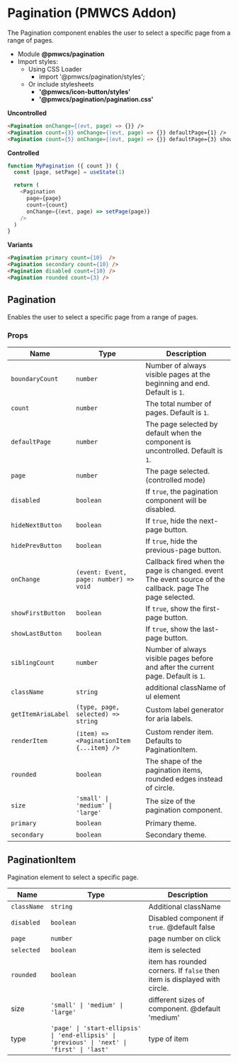 # Pagination (PMWCS Addon)

The Pagination component enables the user to select a specific page from a range of pages.

- Module **@pmwcs/pagination**
- Import styles:
  - Using CSS Loader
    - import '@pmwcs/pagination/styles';
  - Or include stylesheets
    - **'@pmwcs/icon-button/styles'**
    - **'@pmwcs/pagination/pagination.css'**

**Uncontrolled**

```html
<Pagination onChange={(evt, page) => {}} />
<Pagination count={3} onChange={(evt, page) => {}} defaultPage={1} />
<Pagination count={5} onChange={(evt, page) => {}} defaultPage={3} showFirstButton showLastButton />
```

**Controlled**

```js
function MyPagination ({ count }) {
  const [page, setPage] = useState(1)

  return (
    <Pagination
      page={page}
      count={count}
      onChange={(evt, page) => setPage(page)}
    />
  )
}
```

**Variants**

```html
<Pagination primary count={10}  />
<Pagination secondary count={10} />
<Pagination disabled count={10} />
<Pagination rounded count={3} />
```

## Pagination
Enables the user to select a specific page from a range of pages.

### Props

| Name | Type | Description |
|------|------|-------------|
| `boundaryCount` | `number` | Number of always visible pages at the beginning and end. Default is `1`. |
| `count` | `number` | The total number of pages. Default is `1`. |
| `defaultPage` | `number` | The page selected by default when the component is uncontrolled. Default is `1`. |
| `page` | `number` | The page selected. (controlled mode) |
| `disabled` | `boolean` | If `true`, the pagination component will be disabled. |
| `hideNextButton` | `boolean` | If `true`, hide the next-page button. |
| `hidePrevButton` | `boolean` | If `true`, hide the previous-page button. |
| `onChange` | `(event: Event, page: number) => void` | Callback fired when the page is changed. event The event source of the callback. page The page selected. |
| `showFirstButton` | `boolean` | If `true`, show the first-page button. |
| `showLastButton` | `boolean` | If `true`, show the last-page button. |
| `siblingCount` | `number` | Number of always visible pages before and after the current page. Default is `1`. |
| `className` | `string` | additional className of ul element |
| `getItemAriaLabel` | `(type, page, selected) => string` | Custom label generator for aria labels. |
| `renderItem` | `(item) => <PaginationItem {...item} />` | Custom render item. Defaults to PaginationItem. |
| `rounded` | `boolean` | The shape of the pagination items, rounded edges instead of circle. |
| `size` | `'small' \| 'medium' \| 'large'` | The size of the pagination component.
| `primary` | `boolean` | Primary theme. |
| `secondary` | `boolean` | Secondary theme. |

## PaginationItem
Pagination element to select a specific page.

| Name | Type | Description |
|------|------|-------------|
| `className` | `string` | Additional className |
| `disabled` | `boolean` | Disabled component if `true`. @default false |
| `page` | `number` | page number on click
| `selected` | `boolean` | item is selected
| `rounded` | `boolean` | item has rounded corners. If `false` then item is displayed with circle.
| size | `'small' \| 'medium' \| 'large'` | different sizes of component. @default 'medium' |
| type | `'page' \| 'start-ellipsis' \| 'end-ellipsis' \| 'previous' \| 'next' \| 'first' \| 'last'` | type of item |
